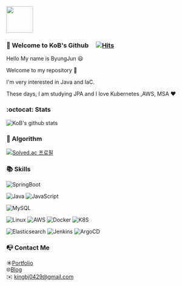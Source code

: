 <img src="https://user-images.githubusercontent.com/63000843/102002591-3cf83480-3d41-11eb-8d0d-2f262bf494c0.png" width="70">
<!-- <img src="https://user-images.githubusercontent.com/63000843/163091781-0ab3cc37-6a68-4144-a2be-cf48360b3f38.png" width="70"> -->

### :metal: Welcome to KoB's Github&nbsp;&nbsp;&nbsp;&nbsp;&nbsp;[![Hits](https://hits.seeyoufarm.com/api/count/incr/badge.svg?url=https%3A%2F%2Fgithub.com%2Fkingbj0429%2Fhit-counter&count_bg=%2344F77D&title_bg=%236A5E5E&icon=node-dot-js.svg&icon_color=%2346C724&title=hits&edge_flat=false)](https://hits.seeyoufarm.com)

Hello My name is ByungJun :smiley:

Welcome to my repository :crown:

I'm very interested in Java and IaC.

These days, I am studying JPA and I love Kubernetes ,AWS, MSA :heart:


### :octocat: Stats

![KoB's github stats](https://github-readme-stats.vercel.app/api?username=kingbj940429&show_icons=true&theme=radical)


### :pencil: Algorithm 

[![Solved.ac
프로필](http://mazassumnida.wtf/api/v2/generate_badge?boj=kingbj0429)](https://solved.ac/kingbj0429)


### :books: Skills


<!-- ![spring](https://img.shields.io/badge/Spring-★★★☆-yellowgreen?logo=spring&logoColor=white) -->
![SpringBoot](https://img.shields.io/badge/SpringBoot-6DB33F.svg?&style=for-the-badge&logo=SpringBoot&logoColor=white)


![Java](https://img.shields.io/badge/Java-007396.svg?&style=for-the-badge&logo=Java&logoColor=white)
![JavaScript](https://img.shields.io/badge/JavaScript-F7DF1E.svg?&style=for-the-badge&logo=JavaScript&logoColor=white)


![MySQL](https://img.shields.io/badge/MySQL-4479A1.svg?&style=for-the-badge&logo=MySQL&logoColor=white)


![Linux](https://img.shields.io/badge/Linux-FCC624.svg?&style=for-the-badge&logo=Linux&logoColor=white)
![AWS](https://img.shields.io/badge/AWS-232F3E.svg?&style=for-the-badge&logo=AmazonAWS&logoColor=white)
![Docker](https://img.shields.io/badge/Docker-2496ED.svg?&style=for-the-badge&logo=Docker&logoColor=white)
![K8S](https://img.shields.io/badge/Kubernetes-326CE5.svg?&style=for-the-badge&logo=Kubernetes&logoColor=white)  


![Elasticsearch](https://img.shields.io/badge/Elasticsearch-005571.svg?&style=for-the-badge&logo=Elasticsearch&logoColor=white)
![Jenkins](https://img.shields.io/badge/JENKINS-D24939.svg?&style=for-the-badge&logo=Jenkins&logoColor=white)
![ArgoCD](https://img.shields.io/badge/ArgoCD-F68D2E.svg?&style=for-the-badge&logo=OctopusDeploy&logoColor=white)  

<!-- 
#### Criteria for per :star:
:star::star::star::star: : Large-scale programs and systems can be developed without reference (books/Internet) and some non-typical challenges 

&nbsp;&nbsp;&nbsp;&nbsp;&nbsp;&nbsp;&nbsp;&nbsp;&nbsp;&nbsp;&nbsp;&nbsp;&nbsp;&nbsp;&nbsp;&nbsp;&nbsp;&nbsp;&nbsp;&nbsp;         can be developed through some notes

:star::star::star:&nbsp;&nbsp;&nbsp;&nbsp; : I can develop medium-sized programs and systems and understand internal structure enough to cause major issues

:star::star:&nbsp;&nbsp;&nbsp;&nbsp;&nbsp;&nbsp;&nbsp;&nbsp;&nbsp; : Know how the system works and be able to implement basic functions

:star:&nbsp;&nbsp;&nbsp;&nbsp;&nbsp;&nbsp;&nbsp;&nbsp;&nbsp;&nbsp;&nbsp;&nbsp;&nbsp;&nbsp; : I can read the code and use the book to make some modifications or make small changes -->

### :mailbox_with_no_mail: Contact Me

:sunny:[Portfolio](https://kingbj0429.com/)  
:globe_with_meridians:[Blog](https://kingofbackend.tistory.com/)  
:envelope: <kingbj0429@gmail.com> 

<!--
**kingbj940429/kingbj940429** is a ✨ _special_ ✨ repository because its `README.md` (this file) appears on your GitHub profile.

Here are some ideas to get you started:

- 🔭 I’m currently working on ...
- 🌱 I’m currently learning ...
- 👯 I’m looking to collaborate on ...
- 🤔 I’m looking for help with ...
- 💬 Ask me about ...
- 📫 How to reach me: ...
- 😄 Pronouns: ...
- ⚡ Fun fact: ...
https://github.com/anuraghazra/github-readme-stats ==> github stats 주소
https://www.webfx.com/tools/emoji-cheat-sheet/ ==> 이모지 주소
https://steemit.com/kr/@nand/markdown ==> 깃헙 마크다운 사용법 주소
https://img.shields.io/github/languages/top/kingbj940429/BJ.GG ==> 깃헙 프로젝트내 최다 언어
https://sujinlee.me/professional-github/ ==> 깃헙 포트폴리오 정리 방법
https://shields.io/ ==> shieds.io 뱃지
https://simpleicons.org/ ==> 깃헙 심플 로고
https://hits.seeyoufarm.com/ ==> hits

11111111111
-->
